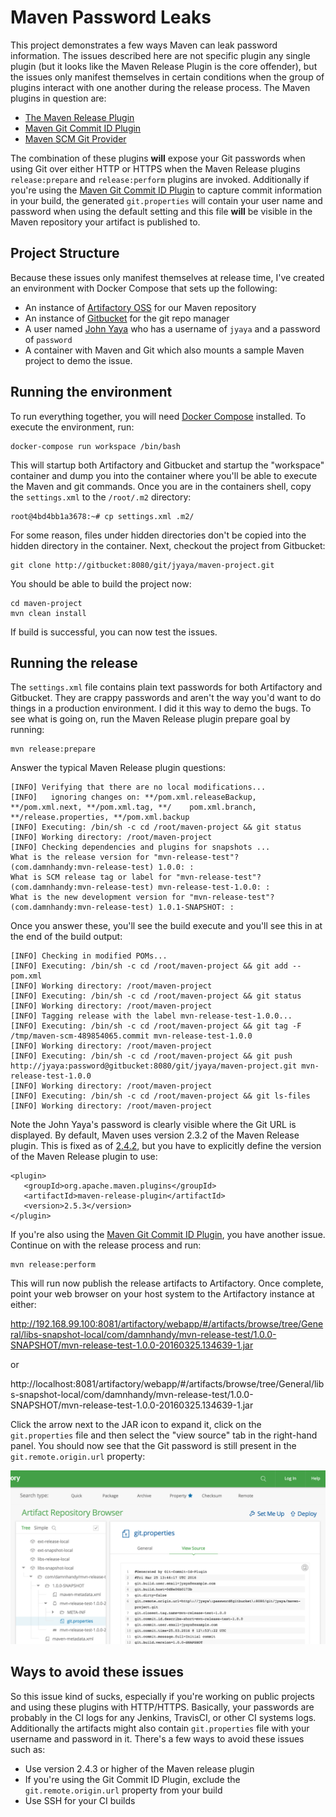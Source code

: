 # Maven Password Leaks

This project demonstrates a few ways Maven can leak password information.  The issues described here are not specific plugin any single plugin (but it looks like the Maven Release Plugin is the core offender), but the issues only manifest themselves in certain conditions when the group of plugins interact with one another during the release process. The Maven plugins in question are:

   * [The Maven Release Plugin](https://maven.apache.org/maven-release/maven-release-plugin/)
   * [Maven Git Commit ID Plugin](https://github.com/ktoso/maven-git-commit-id-plugin) 
   * [Maven SCM Git Provider](https://maven.apache.org/scm/maven-scm-providers/maven-scm-providers-git/)

The combination of these plugins __will__ expose your Git passwords when using Git over either HTTP or HTTPS when the Maven Release plugins `release:prepare` and `release:perform` plugins are invoked. Additionally if you're using the [Maven Git Commit ID Plugin](https://github.com/ktoso/maven-git-commit-id-plugin)  to capture commit information in your build, the generated `git.properties` will contain your user name and password when using the default setting and this file __will__ be visible in the Maven repository your artifact is published to. 

## Project Structure

Because these issues only manifest themselves at release time, I've created an environment with Docker Compose that sets up the following:

* An instance of [Artifactory OSS](https://www.jfrog.com/open-source/) for our Maven repository
* An instance of [Gitbucket](https://github.com/gitbucket/gitbucket) for the git repo manager
* A user named [John Yaya](http://www.imdb.com/character/ch0113163/) who has a username of `jyaya` and a password of `password`
* A container with Maven and Git which also mounts a sample Maven project to demo the issue.

## Running the environment

To run everything together,  you will need [Docker Compose](https://docs.docker.com/compose/) installed. To execute the environment, run:

	docker-compose run workspace /bin/bash

This will startup both Artifactory and Gitbucket and startup the "workspace" container and dump you into the container where you'll be able to execute the Maven and git commands. Once you are in the containers shell, copy the `settings.xml` to the `/root/.m2` directory:

	root@4bd4bb1a3678:~# cp settings.xml .m2/

For some reason, files under hidden directories don't be copied into the hidden directory in the container. Next, checkout the project from Gitbucket:

	git clone http://gitbucket:8080/git/jyaya/maven-project.git

You should be able to build the project now:

	cd maven-project
	mvn clean install

If build is successful, you can now test the issues.

## Running the release

The `settings.xml` file contains plain text passwords for both Artifactory and Gitbucket. They are crappy passwords and aren't the way you'd want to do things in a production environment. I did it this way to demo the bugs. To see what is going on, run the Maven Release plugin prepare goal by running:

	mvn release:prepare

Answer the typical Maven Release plugin questions:

	[INFO] Verifying that there are no local modifications...
	[INFO]   ignoring changes on: **/pom.xml.releaseBackup, **/pom.xml.next, **/pom.xml.tag, **/	pom.xml.branch, **/release.properties, **/pom.xml.backup
	[INFO] Executing: /bin/sh -c cd /root/maven-project && git status
	[INFO] Working directory: /root/maven-project
	[INFO] Checking dependencies and plugins for snapshots ...
	What is the release version for "mvn-release-test"? (com.damnhandy:mvn-release-test) 1.0.0: : 
	What is SCM release tag or label for "mvn-release-test"? (com.damnhandy:mvn-release-test) mvn-release-test-1.0.0: : 
	What is the new development version for "mvn-release-test"? (com.damnhandy:mvn-release-test) 1.0.1-SNAPSHOT: : 

Once you answer these, you'll see the build execute and you'll see this in at the end of the build output:

	[INFO] Checking in modified POMs...
	[INFO] Executing: /bin/sh -c cd /root/maven-project && git add -- pom.xml
	[INFO] Working directory: /root/maven-project
	[INFO] Executing: /bin/sh -c cd /root/maven-project && git status
	[INFO] Working directory: /root/maven-project
	[INFO] Tagging release with the label mvn-release-test-1.0.0...
	[INFO] Executing: /bin/sh -c cd /root/maven-project && git tag -F /tmp/maven-scm-489854065.commit mvn-release-test-1.0.0
	[INFO] Working directory: /root/maven-project
	[INFO] Executing: /bin/sh -c cd /root/maven-project && git push http://jyaya:password@gitbucket:8080/git/jyaya/maven-project.git mvn-release-test-1.0.0
	[INFO] Working directory: /root/maven-project
	[INFO] Executing: /bin/sh -c cd /root/maven-project && git ls-files
	[INFO] Working directory: /root/maven-project

Note the John Yaya's password is clearly visible where the Git URL is displayed. By default, Maven uses version 2.3.2 of the Maven Release plugin. This is fixed as of [2.4.2](https://issues.apache.org/jira/browse/MRELEASE-846), but you have to explicitly define the version of the Maven Release plugin to use:

	<plugin>
	   <groupId>org.apache.maven.plugins</groupId>
	   <artifactId>maven-release-plugin</artifactId>
	   <version>2.5.3</version>
	</plugin>

If you're also using the [Maven Git Commit ID Plugin](https://github.com/ktoso/maven-git-commit-id-plugin), you have another issue. Continue on with the release process and run:

	mvn release:perform
	
This will run now publish the release artifacts to Artifactory. Once complete, point your web browser on your host system to the Artifactory instance at either:

http://192.168.99.100:8081/artifactory/webapp/#/artifacts/browse/tree/General/libs-snapshot-local/com/damnhandy/mvn-release-test/1.0.0-SNAPSHOT/mvn-release-test-1.0.0-20160325.134639-1.jar

or
 
http://localhost:8081/artifactory/webapp/#/artifacts/browse/tree/General/libs-snapshot-local/com/damnhandy/mvn-release-test/1.0.0-SNAPSHOT/mvn-release-test-1.0.0-20160325.134639-1.jar

Click the arrow next to the JAR icon to expand it, click on the `git.properties` file and then select the "view source" tab in the right-hand panel. You should now see that the Git password is still present in the `git.remote.origin.url` property:

![Screenshot](images/screenshot.png)

## Ways to avoid these issues

So this issue kind of sucks, especially if you're working on public projects and using these plugins with HTTP/HTTPS. Basically, your passwords are probably in the CI logs for any Jenkins, TravisCI, or other CI systems logs.  Additionally the artifacts might also contain `git.properties` file with your username and password in it. There's a few ways to avoid these issues such as:

* Use version 2.4.3 or higher of the Maven release plugin
* If you're using the Git Commit ID Plugin, exclude the `git.remote.origin.url` property from your build
* Use SSH for your CI builds 








